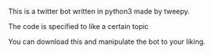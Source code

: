 This is a twitter bot written in python3 made by tweepy.

The code is specified to like a certain topic 

You can download this and manipulate the bot to your liking.



